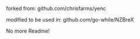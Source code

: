 forked from: github.com/chrisfarms/yenc

modified to be used in: github.com/go-while/NZBreX

No more Readme!
